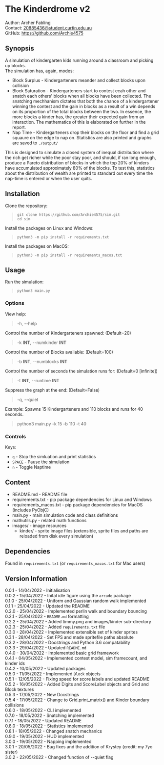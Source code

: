 The Kinderdrome v2
===============
Author: Archer Fabling  
Contact:  <20885436@student.curtin.edu.au>  
GitHub: https://github.com/Archie4575  

## Synopsis

A simulation of kindergarten kids running around a classroom and picking up blocks.  
The simulation has, again, modes:  
- Block Surplus - Kindergarteners meander and collect blocks upon collision  
- Block Saturation - Kindergarteners start to contest ecah other and snatch each others' blocks when all blocks have been collected. The snatching mechhanism dictates that both the chance of a kindergartener winning the contest and the gain in blocks as a result of a win depends on its proportion of the total blocks between the two. In essence, the more blocks a kinder has, the greater their expected gain from an interaction. The mathematics of this is elaborated on further in the report.
- Nap Time - Kindergarteners drop their blocks on the floor and find a grid squaure on the edge to nap on. Statistics are also printed and graphs are saved to `./output/`

This is designed to simulate a closed system of inequal distribution where the rich get richer while the poor stay poor, and should, if ran long enough, produce a Pareto distribution of blocks in which the top 20% of kinders have accumulated approximately 80% of the blocks. To test this, statistics about the distribution of wealth are printed to standard out every time the nap-time is entered or when the user quits.

## Installation

Clone the repository:
>`git clone https://github.com/Archie4575/sim.git`  
>`cd sim`  

Install the packages on Linux and Windows:  
>`python3 -m pip install -r requirements.txt`  

Install the packages on MacOS:  
>`python3 -m pip install -r requirements_macos.txt`  

## Usage

Run the simulation:
>`python3 main.py`

### Options

View help:
> -h, --help

Control the number of Kindergarteners spawned: (Default=20)
> -k **INT**, --numkinder **INT**  

Control the number of Blocks available: (Default=100)
> -b **INT**, --numblocks **INT**

Control the number of seconds the simulation runs for: (Default=0 \[infinite\])
> -t **INT**, --runtime **INT**

Suppress the graph at the end: (Default=False)
> -q, --quiet

Example: Spawns 15 Kindergarteners and 110 blocks and runs for 40 seconds.
> python3 main.py -k 15 -b 110 -t 40

### Controls

Keys:
- `q` - Stop the simluation and print statistics
- `SPACE` - Pause the simulation
- `n` - Toggle Naptime

## Content

- README.md - README file  
- requirements.txt - pip package dependencies for Linux and Windows  
- requirements_macos.txt - pip package dependencies for MacOS (includes PyObjC)  
- main.py - main simulation code and class definitions  
- mathutils.py - related math functions  
- images/ - image resources  
    - kinder/ - sprite image files (extensible, sprite files and paths are reloaded from disk every simulation)

## Dependencies

Found in `requirements.txt` (or `requirements_macos.txt` for Mac users)

## Version Information
0.0.1 - 14/04/2022 - Initialisation  
0.0.2 - 15/04/2022 - Inital idle figure using the `arcade` package  
0.1.0 - 25/04/2022 - Uniform and Gaussian random walk implemented  
0.1.1 - 25/04/2022 - Updated the README  
0.2.0 - 25/04/2022 - Implemented perlin walk and boundary bouncing  
0.2.1 - 25/04/2022 - `README.md` formatting  
0.2.2 - 25/04/2022 - Added timmy.png and images/kinder sub-directory  
0.2.3 - 25/04/2022 - Added `requirements.txt` file  
0.3.0 - 28/04/2022 - Implemented extensible set of kinder sprites  
0.3.1 - 28/04/2022 - Set FPS and made spritefile paths absolute  
0.3.2 - 28/04/2022 - Docstrings and Python 3.6 compatability  
0.3.3 - 29/04/2022 - Updated `README.md`  
0.4.0 - 30/04/2022 - Implemented basic grid framework  
0.4.1 - 04/05/2022 - Implemented contest model, sim framecount, and kinder ids  
0.4.2 - 10/05/2022 - Updated packages  
0.5.0 - 11/05/2022 - Implemented `Block` objects  
0.5.1 - 12/05/2022 - Fixing speed for score labels and updated README  
0.5.2 - 16/05/2022 - Added Digits and ScoreLabel objects and Grid and Block textures  
0.5.3 - 17/05/2022 - New Docstrings  
0.5.4 - 17/05/2022 - Change to Grid.print_matrix() and Kinder boundary collisions  
0.6.0 - 18/05/2022 - CLI implemented  
0.7.0 - 18/05/2022 - Snatching implemented  
0.7.1 - 18/05/2022 - Updated README  
0.8.0 - 18/05/2022 - Statistics implemented  
0.8.1 - 18/05/2022 - Changed snatch mechanics  
0.9.0 - 19/05/2022 - HUD implemented  
3.0.0 - 19/05/2022 - Napping implemented  
3.0.1 - 20/05/2022 - Bug fixes and the addition of Krystey (credit: my 7yo sister)  
3.0.2 - 22/05/2022 - Changed function of --quiet flag
